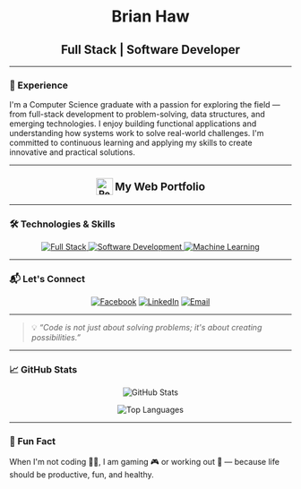 <h1 align="center">Brian Haw</h1>
<h2 align="center">Full Stack | Software Developer</h2>

---

### 🚀 Experience

I'm a Computer Science graduate with a passion for exploring the field — from full-stack development to problem-solving, data structures, and emerging technologies. I enjoy building functional applications and understanding how systems work to solve real-world challenges. I'm committed to continuous learning and applying my skills to create innovative and practical solutions.

---

<h3 align="center" style="text-align: center;">
  <a href="https://brianshiroe.netlify.app" target="_blank" rel="noopener noreferrer" style="text-decoration:none; color:inherit;">
    <img src="https://cdn.jsdelivr.net/gh/devicons/devicon/icons/react/react-original.svg" alt="React Icon" width="30" style="vertical-align: middle;" />
    <span style="vertical-align: middle; font-size: 1.2rem; line-height: 1;">My Web Portfolio</span>
  </a>
</h3>

---

### 🛠 Technologies & Skills

<p align="center">
 <a href="https://github.com/BrianShiroe" target="_blank" rel="noopener noreferrer">
  <img alt="Full Stack" src="https://img.shields.io/badge/Full_Stack-💻-brightgreen?style=for-the-badge&logo=visual-studio-code" />
</a> 

<a href="https://github.com/BrianShiroe" target="_blank" rel="noopener noreferrer">
  <img alt="Software Development" src="https://img.shields.io/badge/Software_Development-🛠️-blue?style=for-the-badge&logo=github" />
</a> 

<a href="https://github.com/BrianShiroe" target="_blank" rel="noopener noreferrer">
  <img alt="Machine Learning" src="https://img.shields.io/badge/Machine_Learning-🤖-orange?style=for-the-badge&logo=tensorflow" />
</a>
</p>

---

### 📬 Let's Connect

<p align="center">
  <a href="https://facebook.com/brianshiroe" target="_blank" rel="noopener noreferrer"><img alt="Facebook" src="https://img.shields.io/badge/Facebook-1877F2?style=for-the-badge&logo=facebook&logoColor=white" /></a>
  <a href="https://linkedin.com/in/brianshiroe" target="_blank" rel="noopener noreferrer"><img alt="LinkedIn" src="https://img.shields.io/badge/LinkedIn-0A66C2?style=for-the-badge&logo=linkedin&logoColor=white" /></a>
  <a href="mailto:brianshiroe@gmail.com" target="_blank" rel="noopener noreferrer"><img alt="Email" src="https://img.shields.io/badge/Email-D14836?style=for-the-badge&logo=gmail&logoColor=white" /></a>
</p>

---

> 💡 <em>“Code is not just about solving problems; it's about creating possibilities.”</em>

---

### 📈 GitHub Stats

<p align="center">
  <img src="https://github-readme-stats.vercel.app/api?username=BrianShiroe&show_icons=true&theme=radical&count_private=true&hide=issues&include_all_commits=true" alt="GitHub Stats" />
</p>

<p align="center">
  <img src="https://github-readme-stats.vercel.app/api/top-langs/?username=BrianShiroe&layout=compact&langs_count=10&theme=radical" alt="Top Languages" />
</p>

---

### 🎉 Fun Fact

When I'm not coding 🧑‍💻, I am gaming 🎮 or working out 💪 — because life should be productive, fun, and healthy.
